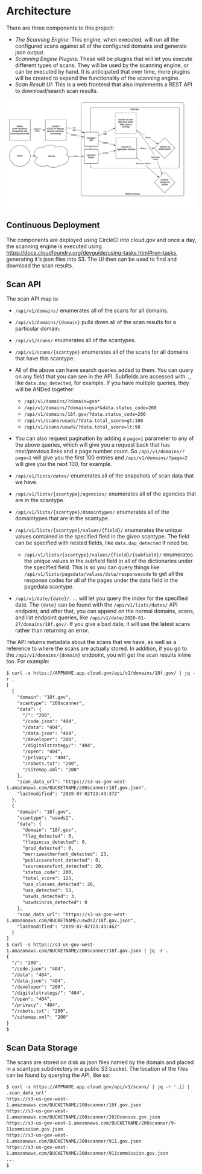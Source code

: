 # Architecture

There are three components to this project:
- *The Scanning Engine:*  This engine, when executed, will run all the configured scans 
  against all of the configured domains and generate json output.
- *Scanning Engine Plugins:*  These will be plugins that will let you execute different
  types of scans.  They will be used by the scanning engine, or can be executed by hand.
  It is anticipated that over time, more plugins will be created to expand the functionality
  of the scanning engine.
- *Scan Result UI:*  This is a web frontend that also implements a REST API to download/search
  scan results.

![diagram of site-scanning architecture](scanner-ui.png)


## Continuous Deployment

The components are deployed using CircleCI into cloud.gov and once a day, the scanning engine is
executed using https://docs.cloudfoundry.org/devguide/using-tasks.html#run-tasks, generating
it's json files into S3.  The UI then can be used to find and download the scan results.


## Scan API

The scan API map is:
  - `/api/v1/domains/` enumerates all of the scans for all domains.
  - `/api/v1/domains/{domain}` pulls down all of the scan results for a particular domain.
  - `/api/v1/scans/` enumerates all of the scantypes.
  - `/api/v1/scans/{scantype}` enumerates all of the scans for all domains that have this scantype.
  - All of the above can have search queries added to them.
    You can query on any field that you can see in the API.  Subfields are accessed
    with `.`, like `data.dap_detected`, for example.  If you have multiple queries,
    they will be ANDed together:
    - `/api/v1/domains/?domain=gsa*`
    - `/api/v1/domains/?domain=gsa*&data.status_code=200`
    - `/api/v1/domains/18f.gov/?data.status_code=200`
    - `/api/v1/scans/uswds/?data.total_score=gt:100`
    - `/api/v1/scans/uswds/?data.total_score=lt:50`
  - You can also request pagination by adding a `page=1` parameter to any of the above queries,
    which will give you a request back that has next/previous links and a page number count.  So
    `/api/v1/domains/?page=1` will give you the first 100 entries and `/api/v1/domains/?page=2`
    will give you the next 100, for example.

  - `/api/v1/lists/dates/` enumerates all of the snapshots of scan data that we have.
  - `/api/v1/lists/{scantype}/agencies/` enumerates all of the agencies that are in the scantype.
  - `/api/v1/lists/{scantype}/domaintypes/` enumerates all of the domaintypes that are in the scantype.
  - `/api/v1/lists/{scantype}/values/{field}/` enumerates the unique values contained in the specified field in the given scantype.  The field can be specified with nested fields, like `data.dap_detected` if need be.
    - `/api/v1/lists/{scantype}/values/{field}/{subfield}/` enumerates the unique values in the subfield field in all of the dictionaries under the specified field.  This is so you can query things like `/api/v1/lists/pagedata/values/data/responsecode` to get all the response codes for all of the pages under the data field in the pagedata scantype.
  - `/api/v1/date/{date}/...` will let you query the index for the specified date.  The `{date}`
    can be found with the `/api/v1/lists/dates/` API endpoint, and after that, you can append on the
    normal domains, scans, and list endpoint queries, like
    `/api/v1/date/2020-01-27/domains/18f.gov/`.  If you give a bad date, it will use the latest
    scans rather than returning an error.

The API returns metadata about the scans that we have, as well as a reference to where the scans are actually
stored.  In addition, if you go to the `/api/v1/domains/{domain}` endpoint, you will get the scan results inline
too.  For example:
```
$ curl -s https://APPNAME.app.cloud.gov/api/v1/domains/18f.gov/ | jq -r .
[
  {
    "domain": "18f.gov",
    "scantype": "200scanner",
    "data": {
      "/": "200",
      "/code.json": "404",
      "/data": "404",
      "/data.json": "404",
      "/developer": "200",
      "/digitalstrategy/": "404",
      "/open": "404",
      "/privacy": "404",
      "/robots.txt": "200",
      "/sitemap.xml": "200"
    },
    "scan_data_url": "https://s3-us-gov-west-1.amazonaws.com/BUCKETNAME/200scanner/18f.gov.json",
    "lastmodified": "2019-07-02T23:43:37Z"
  },
  {
    "domain": "18f.gov",
    "scantype": "uswds2",
    "data": {
      "domain": "18f.gov",
      "flag_detected": 0,
      "flagincss_detected": 0,
      "grid_detected": 0,
      "merriweatherfont_detected": 23,
      "publicsansfont_detected": 0,
      "sourcesansfont_detected": 20,
      "status_code": 200,
      "total_score": 125,
      "usa_classes_detected": 26,
      "usa_detected": 53,
      "uswds_detected": 3,
      "uswdsincss_detected": 0
    },
    "scan_data_url": "https://s3-us-gov-west-1.amazonaws.com/BUCKETNAME/uswds2/18f.gov.json",
    "lastmodified": "2019-07-02T23:43:46Z"
  }
]
$ curl -s https://s3-us-gov-west-1.amazonaws.com/BUCKETNAME/200scanner/18f.gov.json | jq -r .
{
  "/": "200",
  "/code.json": "404",
  "/data": "404",
  "/data.json": "404",
  "/developer": "200",
  "/digitalstrategy/": "404",
  "/open": "404",
  "/privacy": "404",
  "/robots.txt": "200",
  "/sitemap.xml": "200"
}
$
```

## Scan Data Storage

The scans are stored on disk as json files named by the domain and placed in a scantype
subdirectory in a public S3 bucket.  The location of the files can be found by querying
the API, like so:
```
$ curl -s https://APPNAME.app.cloud.gov/api/v1/scans/ | jq -r '.[] | .scan_data_url'
https://s3-us-gov-west-1.amazonaws.com/BUCKETNAME/200scanner/18f.gov.json
https://s3-us-gov-west-1.amazonaws.com/BUCKETNAME/200scanner/2020census.gov.json
https://s3-us-gov-west-1.amazonaws.com/BUCKETNAME/200scanner/9-11commission.gov.json
https://s3-us-gov-west-1.amazonaws.com/BUCKETNAME/200scanner/911.gov.json
https://s3-us-gov-west-1.amazonaws.com/BUCKETNAME/200scanner/911commission.gov.json
...
$ 
```
